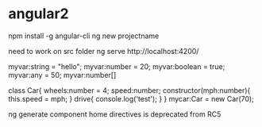 # angular2
npm install -g angular-cli
ng new projectname

need to work on src folder
ng serve
http://localhost:4200/

myvar:string = "hello";
myvar:number = 20;
myvar:boolean = true;
myvar:any = 50;
myvar:number[]

class Car{
    wheels:number = 4;
    speed:number;
    constructor(mph:number){
        this.speed = mph;
    }
    drive{
        console.log('test');
    }
}
mycar:Car = new Car(70);

ng generate component home
directives is deprecated from RC5
